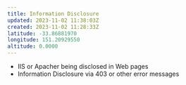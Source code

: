 ```yaml
---
title: Information Disclosure
updated: 2023-11-02 11:38:03Z
created: 2023-11-02 11:28:33Z
latitude: -33.86881970
longitude: 151.20929550
altitude: 0.0000
---
```


* IIS or Apacher being disclosed in Web pages
* Information Disclosure via 403 or other error messages